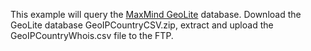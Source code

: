 This example will query the [MaxMind GeoLite](http://geolite.maxmind.com/) database. Download the GeoLite database GeoIPCountryCSV.zip, extract and upload the GeoIPCountryWhois.csv file to the FTP.

